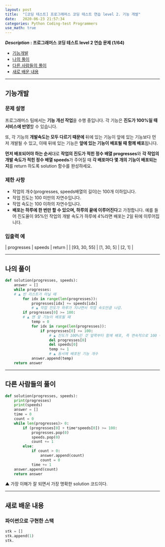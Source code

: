 ```yaml
---
layout: post
title:  "[코딩 테스트] 프로그래머스 코딩 테스트 연습 level 2. 기능 개발"
date:   2020-06-23 21:57:34 
categories: Python Coding-test Programmers
use_math: true
---
```


**_Description_ : 프로그래머스 코딩 테스트 level 2 연습 문제 (1/64)**

* [기능개발](#problem-description)
* [나의 풀이](#my-solution)
* [다른 사람들의 풀이](#problem-solution)
* [새로 배운 내용](#deep)

***

## 기능개발 <a id="problem-description"></a>

### 문제 설명

프로그래머스 팀에서는 **기능 개선 작업**을 수행 중입니다. 각 기능은 **진도가 100%일 때 서비스에 반영**할 수 있습니다. 

또, 각 기능의 **개발속도는 모두 다르기 때문에** 뒤에 있는 기능이 앞에 있는 기능보다 먼저 개발될 수 있고, 이때 뒤에 있는 기능은 **앞에 있는 기능이 배포될 때 함께 배포**됩니다.

**먼저 배포되어야 하는 순서**대로 **작업의 진도가 적힌 정수 배열 progresses**와 **각 작업의 개발 속도가 적힌 정수 배열 speeds**가 주어질 때 **각 배포마다 몇 개의 기능이 배포되는지**를 return 하도록 solution 함수를 완성하세요.

### 제한 사항
-   작업의 개수(progresses, speeds배열의 길이)는 100개 이하입니다.
-   작업 진도는 100 미만의 자연수입니다.
-   작업 속도는 100 이하의 자연수입니다.
-   **배포는 하루에 한 번만 할 수 있으며, 하루의 끝에 이루어진다**고 가정합니다. 예를 들어 진도율이 95%인 작업의 개발 속도가 하루에 4%라면 배포는 2일 뒤에 이루어집니다.

### 입출력 예

| progresses | speeds | return |
| [93, 30, 55] | [1, 30, 5] | [2, 1] |

***

## 나의 풀이 <a id='my-solution'></a>

```python
def solution(progresses, speeds):
    answer = []
    while progresses:	
    # ▲ 빈 리스트가 아닐 때
        for idx in range(len(progresses)):
            progresses[idx] += speeds[idx]	
            # ▲ 작업 진도가 하루가 지나면서 작업 속도만큼 나감.
        if progresses[0] >= 100:	
        # ▲ 맨 앞 기능이 배포될 때
            temp = 0
            for idx in range(len(progresses)):
                if progresses[0] >= 100:
	                # ▲ 진도가 100%인 것 앞쪽부터 함께 배포, 즉 연속적으로 100 이상인 값들 delete
                    del progresses[0]
                    del speeds[0]
                    temp += 1
                    # ▲ 동시에 배포된 기능 개수 
            answer.append(temp)
    return answer
```

***

## 다른 사람들의 풀이 <a id='problem-solution'></a>

```python 
def solution(progresses, speeds):
    print(progresses)
    print(speeds)
    answer = []
    time = 0
    count = 0
    while len(progresses)> 0:
        if (progresses[0] + time*speeds[0]) >= 100:
            progresses.pop(0)
            speeds.pop(0)
            count += 1
        else:
            if count > 0:
                answer.append(count)
                count = 0
            time += 1
    answer.append(count)
    return answer
```

▲ 가장 이해가 잘 되면서 가장 명확한 solution 코드이다.

***

## 새로 배운 내용 <a id='deep'></a>

### 파이썬으로 구현한 스택
```python 
stk = []
stk.append(1)
stk.
```
<!--stackedit_data:
eyJoaXN0b3J5IjpbLTQxOTUyMjIxMCwxOTE1MDk2NDg1LDEwMT
g5NTIwMTcsOTA1OTY3NTgzLDEyNTA1NjYyODMsMTQ0MTg1MTI4
NCwtMTAxOTE5ODA2NSw0NTcwNzIzNjIsLTI0MDUxNTMyOV19
-->